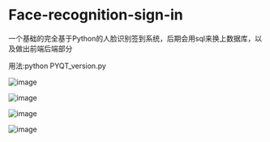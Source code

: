 # Face-recognition-sign-in
一个基础的完全基于Python的人脸识别签到系统，后期会用sql来换上数据库，以及做出前端后端部分

用法:python PYQT_version.py

![image](https://github.com/from-import/Face-recognition-sign-in/assets/132730866/fab1c87f-72e9-4c15-84e0-0a2d3793fadc)



![image](https://github.com/from-import/Face-recognition-sign-in/assets/132730866/a55c9b35-bfb8-4f50-af34-a13461b6b1e4)

![image](https://github.com/from-import/Face-recognition-sign-in/assets/132730866/ee79495a-2263-4227-8a4c-bbcec05e1751)

![image](https://github.com/from-import/Face-recognition-sign-in/assets/132730866/58a2123d-14a3-41e1-898e-42c0415ad57d)
